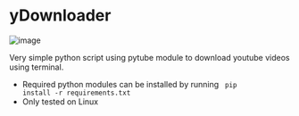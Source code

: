 # yDownloader
![image](https://github.com/thegrreat1/yDownloader/assets/63957530/b77b5c1d-f028-4cfd-88c1-7fc894e635bf)

Very simple python script using pytube module to download youtube videos using terminal.<br>
- Required python modules can be installed by running  <code> pip install -r requirements.txt </code>
- Only tested on Linux
